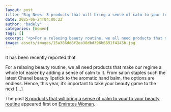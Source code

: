 ```yaml
---
layout: post
title: "Big News: 8 products that will bring a sense of calm to your to your beauty routine"
date: 2025-06-24T04:00:23
author: "badely"
categories: [Women]
tags: []
excerpt: "<p>For a relaxing beauty routine, we all need products that make our regime a whole lot easier by adding a sense of calm to it. From salon staples suc"
image: assets/images/15a386dd8f2ea38dbd396b6891f4143b.jpg
---
```


It has been recently reported that <p>For a relaxing beauty routine, we all need products that make our regime a whole lot easier by adding a sense of calm to it. From salon staples such the latest Chanel beauty lipstick to the aromatic hand balm, the options are endless. Hence, this year, it’s important to take your beauty game to the next [&#8230;]</p>
<p>The post <a href="https://emirateswoman.com/products-that-will-bring-a-sense-of-calm-to-your-to-your-beauty-routine/" rel="nofollow">8 products that will bring a sense of calm to your to your beauty routine</a> appeared first on <a href="https://emirateswoman.com" rel="nofollow">Emirates Woman</a>.</p>

